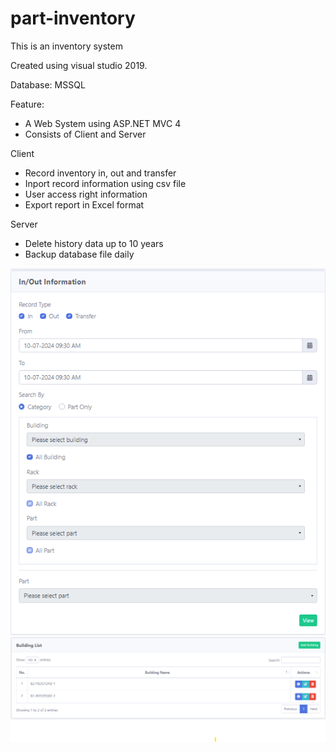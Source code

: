 # part-inventory
This is an inventory system

Created using visual studio 2019.

Database: MSSQL

Feature:

- A Web System using ASP.NET MVC 4
- Consists of Client and Server

Client 

- Record inventory in, out and transfer
- Inport record information using csv file
- User access right information
- Export report in Excel format

Server

- Delete history data up to 10 years
- Backup database file daily

<picture>
  <source media="(prefers-color-scheme: dark)" srcset="https://github.com/cute-boss/part-inventory/blob/main/In1.png">
  <source media="(prefers-color-scheme: light)" srcset="https://github.com/cute-boss/part-inventory/blob/main/In1.png">
  <img alt="Shows an illustrated sun in light mode and a moon with stars in dark mode." src="https://github.com/cute-boss/part-inventory/blob/main/In1.png">
</picture>
<picture>
  <source media="(prefers-color-scheme: dark)" srcset="https://github.com/cute-boss/part-inventory/blob/main/In2.png">
  <source media="(prefers-color-scheme: light)" srcset="https://github.com/cute-boss/part-inventory/blob/main/In2.png">
  <img alt="Shows an illustrated sun in light mode and a moon with stars in dark mode." src="https://github.com/cute-boss/part-inventory/blob/main/In2.png">
</picture>
